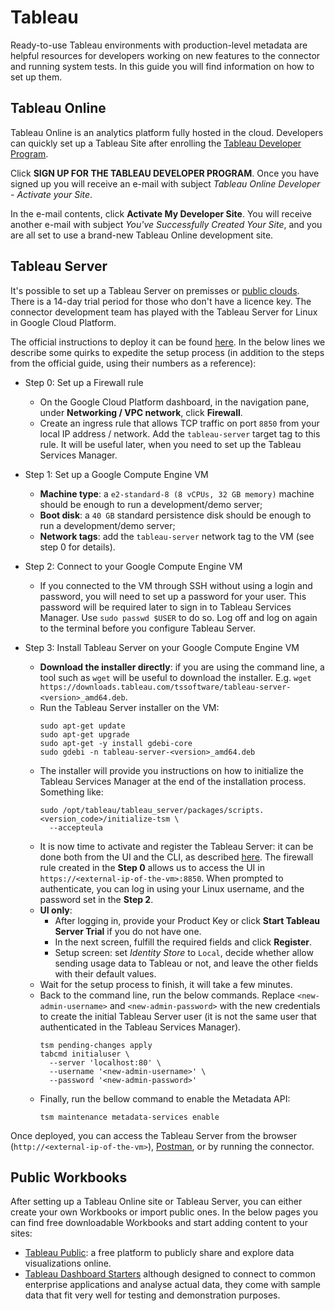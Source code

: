 # Tableau

Ready-to-use Tableau environments with production-level metadata are helpful
resources for developers working on new features to the connector and running
system tests. In this guide you will find information on how to set up them.

## Tableau Online

Tableau Online is an analytics platform fully hosted in the cloud. Developers
can quickly set up a Tableau Site after enrolling the [Tableau Developer
Program](https://www.tableau.com/developer).

Click **SIGN UP FOR THE TABLEAU DEVELOPER PROGRAM**. Once you have signed up
you will receive an e-mail with subject _Tableau Online Developer - Activate
your Site_.

In the e-mail contents, click **Activate My Developer Site**. You will
receive another e-mail with subject _You've Successfully Created Your Site_,
and you are all set to use a brand-new Tableau Online development site.

## Tableau Server

It's possible to set up a Tableau Server on premisses or [public
clouds](https://help.tableau.com/current/server-linux/en-us/ts_tableau_server_cloud_overview.htm).
There is a 14-day trial period for those who don't have a licence key. The
connector development team has played with the Tableau Server for Linux in
Google Cloud Platform.

The official instructions to deploy it can be found
[here](https://help.tableau.com/current/server-linux/en-us/ts_gcp_single_server.htm).
In the below lines we describe some quirks to expedite the setup process
(in addition to the steps from the official guide, using their numbers as a
reference):

- Step 0: Set up a Firewall rule
  - On the Google Cloud Platform dashboard, in the navigation pane, under
    **Networking / VPC network**, click **Firewall**.
  - Create an ingress rule that allows TCP traffic on port `8850` from your
    local IP address / network. Add the `tableau-server` target tag to this
    rule. It will be useful later, when you need to set up the Tableau Services
    Manager.

- Step 1: Set up a Google Compute Engine VM
  - **Machine type**: a `e2-standard-8 (8 vCPUs, 32 GB memory)` machine should
    be enough to run a development/demo server;
  - **Boot disk**: a `40 GB` standard persistence disk should be enough to run
    a development/demo server;
  - **Network tags**: add the `tableau-server` network tag to the VM (see step
    0 for details).  

- Step 2: Connect to your Google Compute Engine VM
  - If you connected to the VM through SSH without using a login and password,
    you will need to set up a password for your user. This password will be
    required later to sign in to Tableau Services Manager. Use
    `sudo passwd $USER` to do so. Log off and log on again to the terminal
    before you configure Tableau Server.
    
- Step 3: Install Tableau Server on your Google Compute Engine VM
  - **Download the installer directly**: if you are using the command line,
    a tool such as `wget` will be useful to download the installer. E.g.
    `wget https://downloads.tableau.com/tssoftware/tableau-server-<version>_amd64.deb`.
  - Run the Tableau Server installer on the VM:
    ```shell script
    sudo apt-get update
    sudo apt-get upgrade
    sudo apt-get -y install gdebi-core
    sudo gdebi -n tableau-server-<version>_amd64.deb
    ```
  - The installer will provide you instructions on how to initialize the
    Tableau Services Manager at the end of the installation process. Something
    like:
    ```shell script
    sudo /opt/tableau/tableau_server/packages/scripts.<version_code>/initialize-tsm \
      --accepteula
    ```
  - It is now time to activate and register the Tableau Server: it can be done
    both from the UI and the CLI, as described
    [here]((https://help.tableau.com/current/server-linux/en-us/activate.htm)).
    The firewall rule created in the **Step 0** allows us to access the UI in
    `https://<external-ip-of-the-vm>:8850`. When prompted to authenticate, you
    can log in using your Linux username, and the password set in the
    **Step 2**.
  - **UI only**:
    - After logging in, provide your Product Key or click **Start Tableau
    Server Trial** if you do not have one.
    - In the next screen, fulfill the required fields and click **Register**.
    - Setup screen: set _Identity Store_ to `Local`, decide whether allow
      sending usage data to Tableau or not, and leave the other fields with
      their default values.
  - Wait for the setup process to finish, it will take a few minutes.
  - Back to the command line, run the below commands. Replace
    `<new-admin-username>` and `<new-admin-password>` with the new credentials
    to create the initial Tableau Server user (it is not the same user that
    authenticated in the Tableau Services Manager).
    ```shell script
    tsm pending-changes apply
    tabcmd initialuser \
      --server 'localhost:80' \
      --username '<new-admin-username>' \
      --password '<new-admin-password>'
    ```
  - Finally, run the bellow command to enable the Metadata API:
    ```shell script
    tsm maintenance metadata-services enable
    ```

Once deployed, you can access the Tableau Server from the browser
(`http://<external-ip-of-the-vm>`), [Postman](./postman.md), or by running the
connector.

## Public Workbooks

After setting up a Tableau Online site or Tableau Server, you can either create
your own Workbooks or import public ones. In the below pages you can find free
downloadable Workbooks and start adding content to your sites:
- [Tableau Public](https://public.tableau.com): a free platform to publicly
  share and explore data visualizations online.
- [Tableau Dashboard Starters](https://www.tableau.com/products/dashboard-starters-downloads)
  although designed to connect to common enterprise applications and analyse
  actual data, they come with sample data that fit very well for testing and
  demonstration purposes.
  